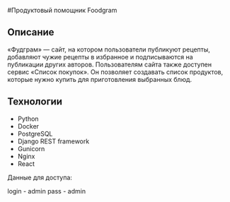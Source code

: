 #Продуктовый помощник Foodgram

## Описание
«Фудграм» — сайт, на котором пользователи публикуют рецепты, добавляют 
чужие рецепты в избранное и подписываются на публикации других авторов. 
Пользователям сайта также доступен сервис «Список покупок». 
Он позволяет создавать список продуктов, которые нужно купить для приготовления 
выбранных блюд.

## Технологии
- Python
- Docker
- PostgreSQL
- Django REST framework
- Gunicorn
- Nginx
- React

Данные для доступа:

login - admin
pass - admin
